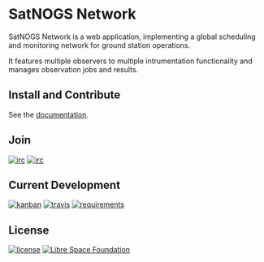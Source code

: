 # SatNOGS Network

SatNOGS Network is a web application, implementing a global scheduling and monitoring network for ground station operations.

It features multiple observers to multiple intrumentation functionality and manages observation jobs and results.

## Install and Contribute

See the [documentation](http://docs.satnogs.org/network/).

## Join

[![irc](https://img.shields.io/badge/IRC-%23satnogs%20on%20freenode-blue.svg)](https://webchat.freenode.net/?channels=satnogs)
[![irc](https://img.shields.io/badge/forum-discourse-blue.svg)](https://community.satnogs.org/)

## Current Development

[![kanban](https://img.shields.io/badge/kanban-board-lightgray.svg)](https://github.com/satnogs/satnogs-network/projects/2)
[![travis](https://img.shields.io/travis/satnogs/satnogs-network/dev.svg?label=tests)](http://travis-ci.org/satnogs/satnogs-network/)
[![requirements](https://img.shields.io/requires/github/satnogs/satnogs-network.svg?branch=dev)](https://requires.io/github/satnogs/satnogs-network/requirements/?branch=dev)

## License

[![license](https://img.shields.io/badge/license-AGPL%203.0-6672D8.svg)](LICENSE)
[![Libre Space Foundation](https://img.shields.io/badge/%C2%A9%202014--2016-Libre%20Space%20Foundation-6672D8.svg)](https://librespacefoundation.org/)
